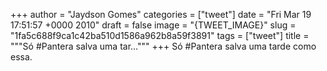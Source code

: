 
+++
author = "Jaydson Gomes"
categories = ["tweet"]
date = "Fri Mar 19 17:51:57 +0000 2010"
draft = false
image = "{TWEET_IMAGE}"
slug = "1fa5c688f9ca1c42ba510d1586a962b8a59f3891"
tags = ["tweet"]
title = """Só #Pantera salva uma tar..."""
+++
Só #Pantera salva uma tarde como essa.
